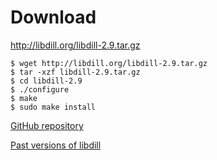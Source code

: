 
# Download

<http://libdill.org/libdill-2.9.tar.gz> 

```
$ wget http://libdill.org/libdill-2.9.tar.gz
$ tar -xzf libdill-2.9.tar.gz 
$ cd libdill-2.9
$ ./configure
$ make
$ sudo make install
```

[GitHub repository](https://github.com/sustrik/libdill)

[Past versions of libdill](libdill-history.html)

